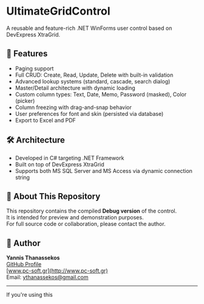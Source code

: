 # UltimateGridControl

A reusable and feature-rich .NET WinForms user control based on DevExpress XtraGrid.

## 🚀 Features

- Paging support
- Full CRUD: Create, Read, Update, Delete with built-in validation
- Advanced lookup systems (standard, cascade, search dialog)
- Master/Detail architecture with dynamic loading
- Custom column types: Text, Date, Memo, Password (masked), Color (picker)
- Column freezing with drag-and-snap behavior
- User preferences for font and skin (persisted via database)
- Export to Excel and PDF


## 🛠 Architecture

- Developed in C# targeting .NET Framework
- Built on top of DevExpress XtraGrid
- Supports both MS SQL Server and MS Access via dynamic connection string

## 📁 About This Repository

This repository contains the compiled **Debug version** of the control.  
It is intended for preview and demonstration purposes.  
For full source code or collaboration, please contact the author.

## 👤 Author

**Yannis Thanassekos**  
[GitHub Profile](https://github.com/Yannis-Dev-Maker)  
[www.pc-soft.gr](http://www.pc-soft.gr)  
Email: ythanassekos@gmail.com

---

If you're using this
